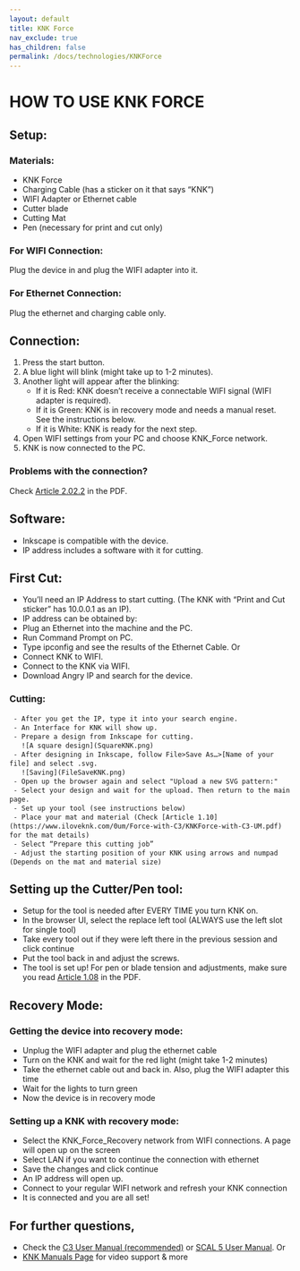 ```yaml
---
layout: default
title: KNK Force
nav_exclude: true
has_children: false
permalink: /docs/technologies/KNKForce
---
```


# HOW TO USE KNK FORCE
  
 ## Setup:

 ### Materials:
   - KNK Force
   - Charging Cable (has a sticker on it that says “KNK”)
   - WIFI Adapter or Ethernet cable 
   - Cutter blade
   - Cutting Mat
   - Pen (necessary for print and cut only)

 ### For WIFI Connection:
 Plug the device in and plug the WIFI adapter into it.

 ### For Ethernet Connection:
 Plug the ethernet and charging cable only.

 ## Connection:
   1. Press the start button.
   2. A blue light will blink (might take up to 1-2 minutes).
   3. Another light will appear after the blinking:
      - If it is Red: KNK doesn’t receive a connectable WIFI signal (WIFI adapter is required).
      - If it is Green: KNK is in recovery mode and needs a manual reset. See the instructions below.
      - If it is White: KNK is ready for the next step.
   4. Open WIFI settings from your PC and choose KNK_Force network.
   5. KNK is now connected to the PC.

 ### Problems with the connection?
 Check [Article 2.02.2](https://www.iloveknk.com/0um/Force-with-C3/KNKForce-with-C3-UM.pdf) in the PDF.

 ## Software:
   - Inkscape is compatible with the device.
   - IP address includes a software with it for cutting.

 ## First Cut:
   - You’ll need an IP Address to start cutting. (The KNK with “Print and Cut sticker” has 10.0.0.1 as an IP).
   - IP address can be obtained by:
   - Plug an Ethernet into the machine and the PC.
   - Run Command Prompt on PC.
   - Type ipconfig and see the results of the Ethernet Cable.
   Or
   - Connect KNK to WIFI.
   - Connect to the KNK via WIFI.
   - Download Angry IP and search for the device.
   ### Cutting:
     - After you get the IP, type it into your search engine.
     - An Interface for KNK will show up.
     - Prepare a design from Inkscape for cutting.
       ![A square design](SquareKNK.png)
     - After designing in Inkscape, follow File>Save As…>[Name of your file] and select .svg.
       ![Saving](FileSaveKNK.png)
     - Open up the browser again and select "Upload a new SVG pattern:" 
     - Select your design and wait for the upload. Then return to the main page.
     - Set up your tool (see instructions below)
     - Place your mat and material (Check [Article 1.10](https://www.iloveknk.com/0um/Force-with-C3/KNKForce-with-C3-UM.pdf) for the mat details)
     - Select “Prepare this cutting job”
     - Adjust the starting position of your KNK using arrows and numpad (Depends on the mat and material size) 


 ## Setting up the Cutter/Pen tool:
   - Setup for the tool is needed after EVERY TIME you turn KNK on.
   - In the browser UI, select the replace left tool (ALWAYS use the left slot for single tool)
   - Take every tool out if they were left there in the previous session and click continue
   - Put the tool back in and adjust the screws. 
   - The tool is set up! For pen or blade tension and adjustments, make sure you read [Article 1.08](https://www.iloveknk.com/0um/Force-with-C3/KNKForce-with-C3-UM.pdf) in the PDF.

 ## Recovery Mode:
   
   ### Getting the device into recovery mode:
    
   * Unplug the WIFI adapter and plug the ethernet cable
   * Turn on the KNK and wait for the red light (might take 1-2 minutes)
   * Take the ethernet cable out and back in. Also, plug the WIFI adapter this time
   * Wait for the lights to turn green
   * Now the device is in recovery mode

  ### Setting up a KNK with recovery mode:

   * Select the KNK_Force_Recovery network from WIFI connections. A page will open up on the screen
   * Select LAN if you want to continue the connection with ethernet
   * Save the changes and click continue
   * An IP address will open up.
   * Connect to your regular WIFI network and refresh your KNK connection
   * It is connected and you are all set!

 ## For further questions,
   * Check the [C3 User Manual (recommended)](https://www.iloveknk.com/0um/Force-with-C3/KNKForce-with-C3-UM.pdf) or [SCAL 5 User Manual](https://www.iloveknk.com/0um/Force-with-SCAL5/KNKForce-with-SCAL5-UM.pdf).
   Or 
   * [KNK Manuals Page](https://www.iloveknk.com/support/knk-force-support-page/) for video support & more







  

 



  